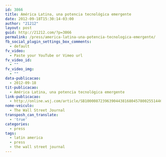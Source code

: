 ```yaml
---
id: 3866
title: América Latina, una potencia tecnológica emergente
date: 2012-09-18T15:30:14-03:00
author: "21212"
layout: post
guid: http://21212.com/?p=3866
permalink: /press/america-latina-una-potencia-tecnologica-emergente/
fb_social_plugin_settings_box_comments:
  - default
fv_video:
  - Paste your YouTube or Vimeo url
fv_video_id:
  - ""
fv_video_img:
  - ""
data-publicacao:
  - 2012-09-18
tit-publicacao:
  - América Latina, una potencia tecnológica emergente
link-publicacao:
  - http://online.wsj.com/article/SB10000872396390443816804578002551446670998.html
nome-veiculo:
  - The Wall Street Journal
transposh_can_translate:
  - 'true'
categories:
  - press
tags:
  - latin america
  - press
  - the wall street journal
---
```

